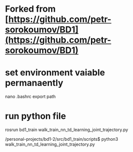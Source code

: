 # Forked from [https://github.com/petr-sorokoumov/BD1](https://github.com/petr-sorokoumov/BD1)

# set environment vaiable permanaently
nano .bashrc
export path

# run python file
rosrun bd1_train walk_train_nn_td_learning_joint_trajectory.py

/personal-projects/bd1-2/src/bd1_train/scripts$ python3 walk_train_nn_td_learning_joint_trajectory.py
